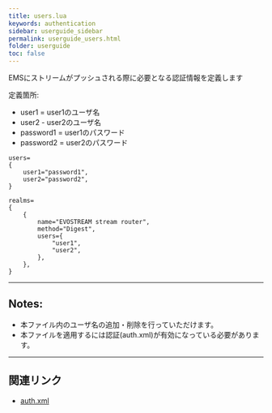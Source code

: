 ```yaml
---
title: users.lua
keywords: authentication
sidebar: userguide_sidebar
permalink: userguide_users.html
folder: userguide
toc: false
---
```


EMSにストリームがプッシュされる際に必要となる認証情報を定義します

定義箇所:

- user1 = user1のユーザ名
- user2 - user2のユーザ名
- password1 = user1のパスワード
- password2 = user2のパスワード

```
users=
{
	user1="password1",
	user2="password2",
}

realms=
{
	{
		name="EVOSTREAM stream router",
		method="Digest",
		users={
			"user1",
			"user2",
		},
	},
}
```

------

## Notes:

- 本ファイル内のユーザ名の追加・削除を行っていただけます。
- 本ファイルを適用するには認証(auth.xml)が有効になっている必要があります。


------

## 関連リンク

- [auth.xml](userguide_auth.html)
